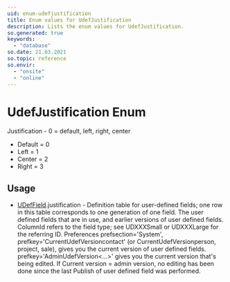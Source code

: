 ```yaml
---
uid: enum-udefjustification
title: Enum values for UdefJustification
description: Lists the enum values for UdefJustification.
so.generated: true
keywords:
  - "database"
so.date: 21.03.2021
so.topic: reference
so.envir:
  - "onsite"
  - "online"
---
```


# UdefJustification Enum

Justification - 0 = default, left, right, center

* Default = 0
* Left = 1
* Center = 2
* Right = 3

## Usage

* [UDefField](../udeffield.md).justification - Definition table for user-defined fields; one row in this table corresponds to one generation of one field. The user defined fields that are in use, and earlier versions of user defined fields. ColumnId refers to the field type; see UDXXXSmall or UDXXXLarge for the referring ID.  Preferences prefsection=&apos;System&apos;, prefkey=&apos;CurrentUdefVersioncontact&apos;  (or CurrentUdefVersionperson, project, sale), gives you the current version of user defined fields.  prefkey=&apos;AdminUdefVersion&lt;...&gt;&apos; gives you the current version that&apos;s being edited. If Current version = admin version, no editing has been done since the last Publish of user defined field was performed.
